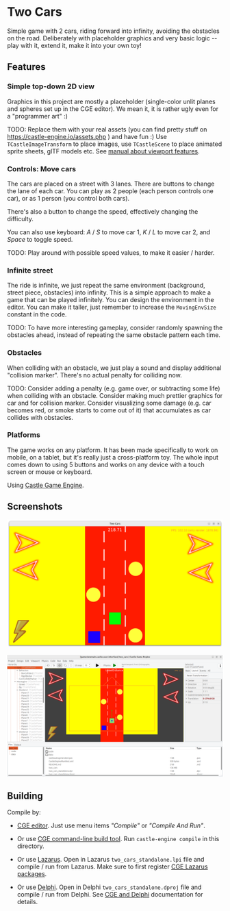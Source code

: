 # Two Cars

Simple game with 2 cars, riding forward into infinity, avoiding the obstacles on the road. Deliberately with placeholder graphics and very basic logic -- play with it, extend it, make it into your own toy!

## Features

### Simple top-down 2D view

Graphics in this project are mostly a placeholder (single-color unlit planes and spheres set up in the CGE editor). We mean it, it is rather ugly even for a "programmer art" :)

TODO: Replace them with your real assets (you can find pretty stuff on https://castle-engine.io/assets.php ) and have fun :) Use `TCastleImageTransform` to place images, use `TCastleScene` to place animated sprite sheets, glTF models etc. See [manual about viewport features](https://castle-engine.io/viewport_and_scenes).

### Controls: Move cars

The cars are placed on a street with 3 lanes. There are buttons to change the lane of each car. You can play as 2 people (each person controls one car), or as 1 person (you control both cars).

There's also a button to change the speed, effectively changing the difficulty.

You can also use keyboard: _A_ / _S_ to move car 1, _K_ / _L_ to move car 2, and _Space_ to toggle speed.

TODO: Play around with possible speed values, to make it easier / harder.

### Infinite street

The ride is infinite, we just repeat the same environment (background, street piece, obstacles) into infinity. This is a simple approach to make a game that can be played infinitely. You can design the environment in the editor. You can make it taller, just remember to increase the `MovingEnvSize` constant in the code.

TODO: To have more interesting gameplay, consider randomly spawning the obstacles ahead, instead of repeating the same obstacle pattern each time.

### Obstacles

When colliding with an obstacle, we just play a sound and display additional "collision marker". There's no actual penalty for colliding now.

TODO: Consider adding a penalty (e.g. game over, or subtracting some life) when colliding with an obstacle. Consider making much prettier graphics for car and for collision marker. Consider visualizing some damage (e.g. car becomes red, or smoke starts to come out of it) that accumulates as car collides with obstacles.

### Platforms

The game works on any platform. It has been made specifically to work on mobile, on a tablet, but it's really just a cross-platform toy. The whole input comes down to using 5 buttons and works on any device with a touch screen or mouse or keyboard.

Using [Castle Game Engine](https://castle-engine.io/).

## Screenshots

![Screenshot](screenshot.png)

![Screenshot from editor](screenshot_editor.png)

## Building

Compile by:

- [CGE editor](https://castle-engine.io/editor). Just use menu items _"Compile"_ or _"Compile And Run"_.

- Or use [CGE command-line build tool](https://castle-engine.io/build_tool). Run `castle-engine compile` in this directory.

- Or use [Lazarus](https://www.lazarus-ide.org/). Open in Lazarus `two_cars_standalone.lpi` file and compile / run from Lazarus. Make sure to first register [CGE Lazarus packages](https://castle-engine.io/lazarus).

- Or use [Delphi](https://www.embarcadero.com/products/Delphi). Open in Delphi `two_cars_standalone.dproj` file and compile / run from Delphi. See [CGE and Delphi](https://castle-engine.io/delphi) documentation for details.